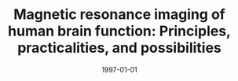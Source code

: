---
title: "Magnetic resonance imaging of human brain function: Principles, practicalities, and possibilities"
date: 1997-01-01
authors_string: Peter Bandettini, E. Wong
authors:
   - Peter Bandettini
   - E. Wong
author_ids:
   - peter_bandettini
journal: 'Neurosurgery Clinics of North America'
volume: 8
issue: 
pages: 345-370
book_title: ''
publisher: ''
abstract: ""
project_id: 
paper_url: 
doi: 
data_loc: ''
code_loc: ''
file: '/assets/publications//assets/publications/'
file_name: '/assets/publications/'
type: book_chapter
pub_str: 'In:  (1997)'
layout: publication 
---